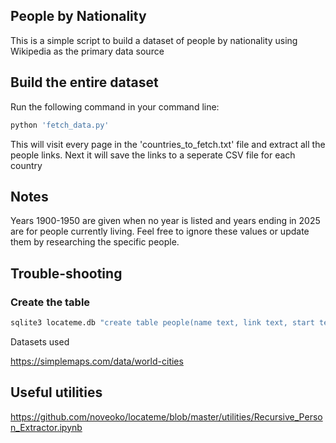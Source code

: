 ## People by Nationality
This is a simple script to build a dataset of people by nationality using Wikipedia as the primary data source

## Build the entire dataset
Run the following command in your command line:
```bash
python 'fetch_data.py'

```

This will visit every page in the 'countries_to_fetch.txt' file and extract all the people links. Next it will save the links to a seperate CSV file for each country

## Notes
Years 1900-1950 are given when no year is listed and years ending in 2025 are for people currently living. Feel free to ignore these values or update them by researching the specific people.


## Trouble-shooting

### Create the table

```bash
sqlite3 locateme.db "create table people(name text, link text, start text, end text, country text);"
```

Datasets used

https://simplemaps.com/data/world-cities

## Useful utilities
https://github.com/noveoko/locateme/blob/master/utilities/Recursive_Person_Extractor.ipynb
